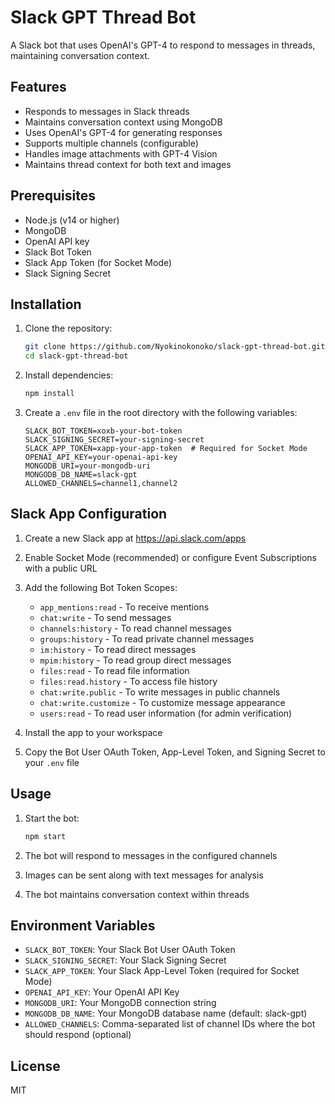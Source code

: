 # Slack GPT Thread Bot

A Slack bot that uses OpenAI's GPT-4 to respond to messages in threads, maintaining conversation context.

## Features

- Responds to messages in Slack threads
- Maintains conversation context using MongoDB
- Uses OpenAI's GPT-4 for generating responses
- Supports multiple channels (configurable)
- Handles image attachments with GPT-4 Vision
- Maintains thread context for both text and images

## Prerequisites

- Node.js (v14 or higher)
- MongoDB
- OpenAI API key
- Slack Bot Token
- Slack App Token (for Socket Mode)
- Slack Signing Secret

## Installation

1. Clone the repository:
   ```bash
   git clone https://github.com/Nyokinokonoko/slack-gpt-thread-bot.git
   cd slack-gpt-thread-bot
   ```

2. Install dependencies:
   ```bash
   npm install
   ```

3. Create a `.env` file in the root directory with the following variables:
   ```
   SLACK_BOT_TOKEN=xoxb-your-bot-token
   SLACK_SIGNING_SECRET=your-signing-secret
   SLACK_APP_TOKEN=xapp-your-app-token  # Required for Socket Mode
   OPENAI_API_KEY=your-openai-api-key
   MONGODB_URI=your-mongodb-uri
   MONGODB_DB_NAME=slack-gpt
   ALLOWED_CHANNELS=channel1,channel2
   ```

## Slack App Configuration

1. Create a new Slack app at https://api.slack.com/apps
2. Enable Socket Mode (recommended) or configure Event Subscriptions with a public URL
3. Add the following Bot Token Scopes:
   - `app_mentions:read` - To receive mentions
   - `chat:write` - To send messages
   - `channels:history` - To read channel messages
   - `groups:history` - To read private channel messages
   - `im:history` - To read direct messages
   - `mpim:history` - To read group direct messages
   - `files:read` - To read file information
   - `files:read.history` - To access file history
   - `chat:write.public` - To write messages in public channels
   - `chat:write.customize` - To customize message appearance
   - `users:read` - To read user information (for admin verification)

4. Install the app to your workspace
5. Copy the Bot User OAuth Token, App-Level Token, and Signing Secret to your `.env` file

## Usage

1. Start the bot:
   ```bash
   npm start
   ```

2. The bot will respond to messages in the configured channels
3. Images can be sent along with text messages for analysis
4. The bot maintains conversation context within threads

## Environment Variables

- `SLACK_BOT_TOKEN`: Your Slack Bot User OAuth Token
- `SLACK_SIGNING_SECRET`: Your Slack Signing Secret
- `SLACK_APP_TOKEN`: Your Slack App-Level Token (required for Socket Mode)
- `OPENAI_API_KEY`: Your OpenAI API Key
- `MONGODB_URI`: Your MongoDB connection string
- `MONGODB_DB_NAME`: Your MongoDB database name (default: slack-gpt)
- `ALLOWED_CHANNELS`: Comma-separated list of channel IDs where the bot should respond (optional)

## License

MIT